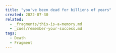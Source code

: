 ```yaml
---
title: "you've been dead for billions of years"
created: 2022-07-30
related:
  - _fragments/this-is-a-memory.md
  - _cues/remember-your-success.md
tags:
  - Death
  - Fragment
---
```

